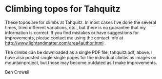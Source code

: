 Climbing topos for Tahquitz
===========================

These topos are for climbs at Tahquitz. In most
cases I've done the several times, tried different variations, etc., but there is
no guarantee that my information is correct. If you find mistakes or have
suggestions for improvements, please contact me using the contact info at
http://www.lightandmatter.com/area4author.html .

The climbs can be downloaded as a single PDF file, tahquitz.pdf, above. I
have also posted single single pages for the individual climbs as images
on mountainproject, but those may become outdated as I make improvements.

Ben Crowell
